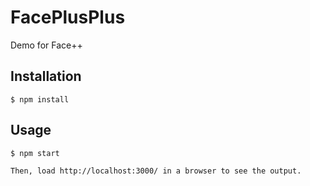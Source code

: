 # FacePlusPlus

Demo for Face++

## Installation

    $ npm install 

## Usage

    $ npm start
    
    Then, load http://localhost:3000/ in a browser to see the output.
  
